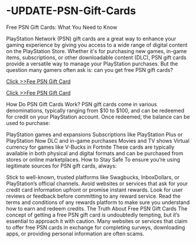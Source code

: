 # -UPDATE-PSN-Gift-Cards
Free PSN Gift Cards: What You Need to Know

PlayStation Network (PSN) gift cards are a great way to enhance your gaming experience by giving you access to a wide range of digital content on the PlayStation Store. Whether it's for purchasing new games, in-game items, subscriptions, or other downloadable content (DLC), PSN gift cards provide a versatile way to manage your PlayStation purchases. But the question many gamers often ask is: can you get free PSN gift cards?

[Click >>Fee PSN Gift Card](https://ndoffer.com/pgcg/)

[Click >>Fee PSN Gift Card](https://ndoffer.com/pgcg/)


How Do PSN Gift Cards Work?
PSN gift cards come in various denominations, typically ranging from $10 to $100, and can be redeemed for credit on your PlayStation account. Once redeemed, the balance can be used to purchase:

PlayStation games and expansions
Subscriptions like PlayStation Plus or PlayStation Now
DLC and in-game purchases
Movies and TV shows
Virtual currency for games like V-Bucks in Fortnite
These cards are typically available in both physical and digital formats and can be purchased from stores or online marketplaces.
How to Stay Safe
To ensure you’re using legitimate sources for PSN gift cards, always:

Stick to well-known, trusted platforms like Swagbucks, InboxDollars, or PlayStation’s official channels.
Avoid websites or services that ask for your credit card information upfront or promise instant rewards.
Look for user reviews or feedback before committing to any reward service.
Read the terms and conditions of any rewards platform to make sure you understand how to earn and redeem credits.
The Truth About Free PSN Gift Cards
The concept of getting a free PSN gift card is undoubtedly tempting, but it’s essential to approach it with caution. Many websites or services that claim to offer free PSN cards in exchange for completing surveys, downloading apps, or providing personal information are often scams.
